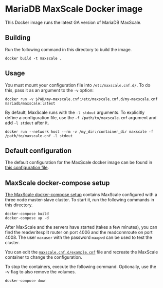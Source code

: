 # MariaDB MaxScale Docker image

This Docker image runs the latest GA version of MariaDB MaxScale.

## Building

Run the following command in this directory to build the image.

```
docker build -t maxscale .
```

## Usage

You must mount your configuration file into `/etc/maxscale.cnf.d/`. To do
this, pass it as an argument to the `-v` option:

```
docker run -v $PWD/my-maxscale.cnf:/etc/maxscale.cnf.d/my-maxscale.cnf mariadb/maxscale:latest
```

By default, MaxScale runs with the `-l stdout` arguments. To explicitly
define a configuration file, use the `-f /path/to/maxscale.cnf` argument
and add `-l stdout` after it.

```
docker run --network host --rm -v /my_dir:/container_dir maxscale -f /path/to/maxscale.cnf -l stdout
```

## Default configuration

The default configuration for the MaxScale docker image can be found in
[this configuration file](./maxscale.cnf).

## MaxScale docker-compose setup

[The MaxScale docker-compose setup](./docker-compose.yml) contains MaxScale
configured with a three node master-slave cluster. To start it, run the
following commands in this directory.

```
docker-compose build
docker-compose up -d
```

After MaxScale and the servers have started (takes a few minutes), you can find
the readwritesplit router on port 4006 and the readconnroute on port 4008. The
user `maxuser` with the password `maxpwd` can be used to test the cluster.

You can edit the [`maxscale.cnf.d/example.cnf`](./maxscale.cnf.d/example.cnf)
file and recreate the MaxScale container to change the configuration.

To stop the containers, execute the following command. Optionally, use the -v
flag to also remove the volumes.

```
docker-compose down
```
